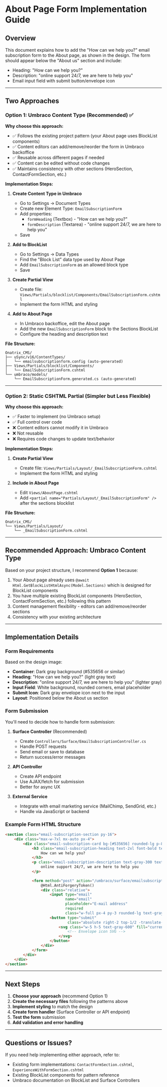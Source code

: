 # About Page Form Implementation Guide

## Overview

This document explains how to add the "How can we help you?" email subscription form to the About page, as shown in the design. The form should appear below the "About us" section and include:
- Heading: "How can we help you?"
- Description: "online support 24/7, we are here to help you"
- Email input field with submit button/envelope icon

---

## Two Approaches

### Option 1: Umbraco Content Type (Recommended) ✅

**Why choose this approach:**
- ✅ Follows the existing project pattern (your About page uses BlockList components)
- ✅ Content editors can add/remove/reorder the form in Umbraco backoffice
- ✅ Reusable across different pages if needed
- ✅ Content can be edited without code changes
- ✅ Maintains consistency with other sections (HeroSection, ContactFormSection, etc.)

**Implementation Steps:**

1. **Create Content Type in Umbraco**
   - Go to Settings → Document Types
   - Create new Element Type: `EmailSubscriptionForm`
   - Add properties:
     - `formHeading` (Textbox) - "How can we help you?"
     - `formDescription` (Textarea) - "online support 24/7, we are here to help you"
   - Save

2. **Add to BlockList**
   - Go to Settings → Data Types
   - Find the "Block List" data type used by About Page
   - Add `EmailSubscriptionForm` as an allowed block type
   - Save

3. **Create Partial View**
   - Create file: `Views/Partials/blocklist/Components/EmailSubscriptionForm.cshtml`
   - Implement the form HTML and styling

4. **Add to About Page**
   - In Umbraco backoffice, edit the About page
   - Add the new `EmailSubscriptionForm` block to the Sections BlockList
   - Configure the heading and description text

**File Structure:**
```
Onatrix_CMS/
├── uSync/v16/ContentTypes/
│   └── emailsubscriptionform.config (auto-generated)
├── Views/Partials/blocklist/Components/
│   └── EmailSubscriptionForm.cshtml
└── umbraco/models/
    └── EmailSubscriptionForm.generated.cs (auto-generated)
```

---

### Option 2: Static CSHTML Partial (Simpler but Less Flexible)

**Why choose this approach:**
- ✅ Faster to implement (no Umbraco setup)
- ✅ Full control over code
- ❌ Content editors cannot modify it in Umbraco
- ❌ Not reusable
- ❌ Requires code changes to update text/behavior

**Implementation Steps:**

1. **Create Partial View**
   - Create file: `Views/Partials/Layout/_EmailSubscriptionForm.cshtml`
   - Implement the form HTML and styling

2. **Include in About Page**
   - Edit `Views/AboutPage.cshtml`
   - Add `<partial name="Partials/Layout/_EmailSubscriptionForm" />` after the sections blocklist

**File Structure:**
```
Onatrix_CMS/
└── Views/Partials/Layout/
    └── _EmailSubscriptionForm.cshtml
```

---

## Recommended Approach: Umbraco Content Type

Based on your project structure, I recommend **Option 1** because:

1. Your About page already uses `@await Html.GetBlockListHtmlAsync(Model.Sections)` which is designed for BlockList components
2. You have multiple existing BlockList components (HeroSection, ContactFormSection, etc.) following this pattern
3. Content management flexibility - editors can add/remove/reorder sections
4. Consistency with your existing architecture

---

## Implementation Details

### Form Requirements

Based on the design image:
- **Container**: Dark gray background (#535656 or similar)
- **Heading**: "How can we help you?" (light gray text)
- **Description**: "online support 24/7, we are here to help you" (lighter gray)
- **Input Field**: White background, rounded corners, email placeholder
- **Submit Icon**: Dark gray envelope icon next to the input
- **Layout**: Positioned below the About us section

### Form Submission

You'll need to decide how to handle form submission:

1. **Surface Controller** (Recommended)
   - Create `Controllers/Surface/EmailSubscriptionController.cs`
   - Handle POST requests
   - Send email or save to database
   - Return success/error messages

2. **API Controller**
   - Create API endpoint
   - Use AJAX/fetch for submission
   - Better for async UX

3. **External Service**
   - Integrate with email marketing service (MailChimp, SendGrid, etc.)
   - Handle via JavaScript or backend

### Example Form HTML Structure

```html
<section class="email-subscription-section py-16">
    <div class="max-w-7xl mx-auto px-4">
        <div class="email-subscription-card bg-[#535656] rounded-lg p-8">
            <h3 class="email-subscription-heading text-2xl font-bold text-gray-200 mb-2">
                How can we help you?
            </h3>
            <p class="email-subscription-description text-gray-300 text-sm mb-6">
                online support 24/7, we are here to help you
            </p>
            
            <form method="post" action="/umbraco/surface/emailsubscription/subscribe" class="email-subscription-form">
                @Html.AntiForgeryToken()
                <div class="relative">
                    <input type="email" 
                           name="email" 
                           placeholder="E-mail address" 
                           required
                           class="w-full px-4 py-3 rounded-lg text-gray-900" />
                    <button type="submit" 
                            class="absolute right-2 top-1/2 -translate-y-1/2 p-2">
                        <svg class="w-5 h-5 text-gray-600" fill="currentColor" viewBox="0 0 20 20">
                            <!-- Envelope icon SVG -->
                        </svg>
                    </button>
                </div>
            </form>
        </div>
    </div>
</section>
```

---

## Next Steps

1. **Choose your approach** (recommend Option 1)
2. **Create the necessary files** following the patterns above
3. **Implement styling** to match the design
4. **Create form handler** (Surface Controller or API endpoint)
5. **Test the form** submission
6. **Add validation and error handling**

---

## Questions or Issues?

If you need help implementing either approach, refer to:
- Existing form implementations: `ContactFormSection.cshtml`, `ExperienceWithFormSection.cshtml`
- Existing BlockList components for pattern reference
- Umbraco documentation on BlockList and Surface Controllers

